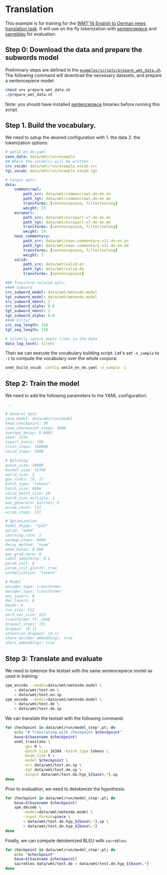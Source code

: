 
# Translation

This example is for training for the [WMT'14 English to German news translation task](https://www.statmt.org/wmt14/translation-task.html). It will use on the fly tokenization with [sentencepiece](https://github.com/google/sentencepiece) and [sacrebleu](https://github.com/mjpost/sacrebleu) for evaluation.


## Step 0: Download the data and prepare the subwords model

Preliminary steps are defined in the [`examples/scripts/prepare_wmt_data.sh`](https://github.com/OpenNMT/OpenNMT-py/tree/master/examples/scripts/prepare_wmt_data.sh). The following command will download the necessary datasets, and prepare a sentencepiece model:
```bash
chmod u+x prepare_wmt_data.sh
./prepare_wmt_data.sh
```

Note: you should have installed [sentencepiece](https://github.com/google/sentencepiece) binaries before running this script.

## Step 1. Build the vocabulary.

We need to setup the desired configuration with 1. the data 2. the tokenization options:

```yaml
# wmt14_en_de.yaml
save_data: data/wmt/run/example
## Where the vocab(s) will be written
src_vocab: data/wmt/run/example.vocab.src
tgt_vocab: data/wmt/run/example.vocab.tgt

# Corpus opts:
data:
    commoncrawl:
        path_src: data/wmt/commoncrawl.de-en.en
        path_tgt: data/wmt/commoncrawl.de-en.de
        transforms: [sentencepiece, filtertoolong]
        weight: 23
    europarl:
        path_src: data/wmt/europarl-v7.de-en.en
        path_tgt: data/wmt/europarl-v7.de-en.de
        transforms: [sentencepiece, filtertoolong]
        weight: 19
    news_commentary:
        path_src: data/wmt/news-commentary-v11.de-en.en
        path_tgt: data/wmt/news-commentary-v11.de-en.de
        transforms: [sentencepiece, filtertoolong]
        weight: 3
    valid:
        path_src: data/wmt/valid.en
        path_tgt: data/wmt/valid.de
        transforms: [sentencepiece]

### Transform related opts:
#### Subword
src_subword_model: data/wmt/wmtende.model
tgt_subword_model: data/wmt/wmtende.model
src_subword_nbest: 1
src_subword_alpha: 0.0
tgt_subword_nbest: 1
tgt_subword_alpha: 0.0
#### Filter
src_seq_length: 150
tgt_seq_length: 150

# silently ignore empty lines in the data
data_log_level: silent

```

Then we can execute the vocabulary building script. Let's set `-n_sample` to `-1` to compute the vocabulary over the whole corpora:

```bash
onmt_build_vocab -config wmt14_en_de.yaml -n_sample -1
```

## Step 2: Train the model

We need to add the following parameters to the YAML configuration:

```yaml
...

# General opts
save_model: data/wmt/run/model
keep_checkpoint: 50
save_checkpoint_steps: 5000
average_decay: 0.0005
seed: 1234
report_every: 100
train_steps: 100000
valid_steps: 5000

# Batching
queue_size: 10000
bucket_size: 32768
world_size: 2
gpu_ranks: [0, 1]
batch_type: "tokens"
batch_size: 4096
valid_batch_size: 16
batch_size_multiple: 1
max_generator_batches: 0
accum_count: [3]
accum_steps: [0]

# Optimization
model_dtype: "fp32"
optim: "adam"
learning_rate: 2
warmup_steps: 8000
decay_method: "noam"
adam_beta2: 0.998
max_grad_norm: 0
label_smoothing: 0.1
param_init: 0
param_init_glorot: true
normalization: "tokens"

# Model
encoder_type: transformer
decoder_type: transformer
enc_layers: 6
dec_layers: 6
heads: 8
rnn_size: 512
word_vec_size: 512
transformer_ff: 2048
dropout_steps: [0]
dropout: [0.1]
attention_dropout: [0.1]
share_decoder_embeddings: true
share_embeddings: true
```

## Step 3: Translate and evaluate

We need to tokenize the testset with the same sentencepiece model as used in training:

```bash
spm_encode --model=data/wmt/wmtende.model \
    < data/wmt/test.en \
    > data/wmt/test.en.sp
spm_encode --model=data/wmt/wmtende.model \
    < data/wmt/test.de \
    > data/wmt/test.de.sp
```

We can translate the testset with the following command:

```bash
for checkpoint in data/wmt/run/model_step*.pt; do
    echo "# Translating with checkpoint $checkpoint"
    base=$(basename $checkpoint)
    onmt_translate \
        -gpu 0 \
        -batch_size 16384 -batch_type tokens \
        -beam_size 5 \
        -model $checkpoint \
        -src data/wmt/test.en.sp \
        -tgt data/wmt/test.de.sp \
        -output data/wmt/test.de.hyp_${base%.*}.sp
done
```

Prior to evaluation, we need to detokenize the hypothesis:

```bash
for checkpoint in data/wmt/run/model_step*.pt; do
    base=$(basename $checkpoint)
    spm_decode \
        -model=data/wmt/wmtende.model \
        -input_format=piece \
        < data/wmt/test.de.hyp_${base%.*}.sp \
        > data/wmt/test.de.hyp_${base%.*}
done
```


Finally, we can compute detokenized BLEU with `sacrebleu`:

```bash
for checkpoint in data/wmt/run/model_step*.pt; do
    echo "$checkpoint"
    base=$(basename $checkpoint)
    sacrebleu data/wmt/test.de < data/wmt/test.de.hyp_${base%.*}
done
```
